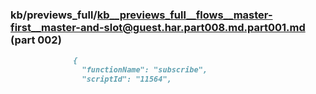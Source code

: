 ### kb/previews_full/kb__previews_full__flows__master-first__master-and-slot@guest.har.part008.md.part001.md (part 002)

```md
              {
                "functionName": "subscribe",
                "scriptId": "11564",
```

```
